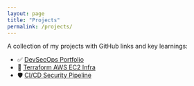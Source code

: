 ```yaml
---
layout: page
title: "Projects"
permalink: /projects/
---
```


A collection of my projects with GitHub links and key learnings:

- ✅ [DevSecOps Portfolio](https://github.com/gandalops/gandalops.github.io)
- 🚀 [Terraform AWS EC2 Infra](https://github.com/devyogi7579/tf-infra-ec2)
- 🛡️ [CI/CD Security Pipeline](#)
